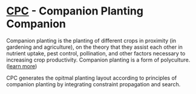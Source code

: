 [CPC](http://cpc.curlcurl.in/) - Companion Planting Companion
=============================================================
Companion planting is the planting of different crops in proximity (in gardening and agriculture), on the theory that they assist each other in nutrient uptake, pest control, pollination, and other factors necessary to increasing crop productivity. Companion planting is a form of polyculture.
([learn more](http://en.wikipedia.org/wiki/Companion_planting))

CPC generates the opitmal planting layout according to principles of companion planting by integrating constraint propagation and search.

